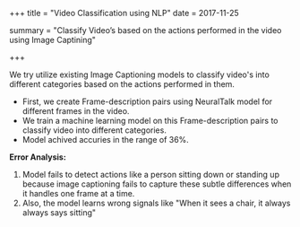 +++
title = "Video Classification using NLP"
date = 2017-11-25

summary = "Classify Video’s based on the actions performed in the video using Image Captining"

+++

We try utilize existing Image Captioning models to classify video's into different categories based on the actions performed in them.
  * First, we create Frame-description pairs using NeuralTalk model for different frames in the video.
  * We train a machine learning model on this Frame-description pairs to classify video into different categories.
  * Model achived accuries in the range of 36%. 
 
**Error Analysis:** 
  1. Model fails to detect actions like a person sitting down or standing up because image captioning fails to capture these subtle differences when it handles one frame at a time. 
  2. Also, the model learns wrong signals like "When it sees a chair, it always always says sitting"
